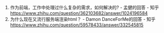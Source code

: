 1. 作为前端，工作中处理过什么复杂的需求，如何解决的? - 孟健的回答 - 知乎 https://www.zhihu.com/question/362103682/answer/1024196584
2. 为什么现在又流行服务端渲染html？ - Damon DanceForMe的回答 - 知乎 https://www.zhihu.com/question/59578433/answer/332545815